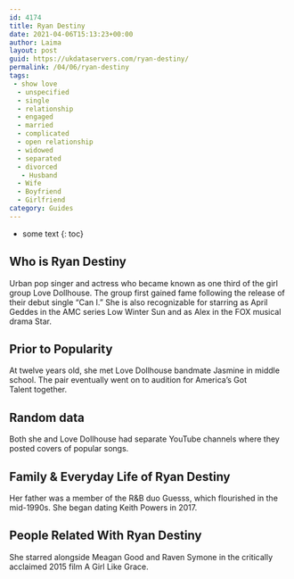 ```yaml
---
id: 4174
title: Ryan Destiny
date: 2021-04-06T15:13:23+00:00
author: Laima
layout: post
guid: https://ukdataservers.com/ryan-destiny/
permalink: /04/06/ryan-destiny
tags:
 - show love
  - unspecified
  - single
  - relationship
  - engaged
  - married
  - complicated
  - open relationship
  - widowed
  - separated
  - divorced
   - Husband
  - Wife
  - Boyfriend
  - Girlfriend
category: Guides
---
```


* some text
{: toc}


## Who is Ryan Destiny
                  
                  
                  
Urban pop singer and actress who became known as one third of the girl group Love Dollhouse. The group first gained fame following the release of their debut single &#8220;Can I.&#8221; She is also recognizable for starring as April Geddes in the AMC series Low Winter Sun and as Alex in the FOX musical drama Star.
                  
              
            
              
            
                
                
                
## Prior to Popularity
                  
                  
                  
At twelve years old, she met Love Dollhouse bandmate Jasmine in middle school. The pair eventually went on to audition for America&#8217;s Got Talent together.
                  
              
            
              
            
                
                
                
## Random data
                  
                  
                  
Both she and Love Dollhouse had separate YouTube channels where they posted covers of popular songs.
                  
              
            
              
            
                
                
                
## Family & Everyday Life of Ryan Destiny
                  
                  
                  
Her father was a member of the R&B duo Guesss, which flourished in the mid-1990s. She began dating Keith Powers in 2017.
                  
              
            
              
            
                
                
                
## People Related With Ryan Destiny
                  
                  
                  
She starred alongside Meagan Good and Raven Symone in the critically acclaimed 2015 film A Girl Like Grace.
                  
              
            
              
            
                
              
            
              
              
            
            
              
            
          
          
          